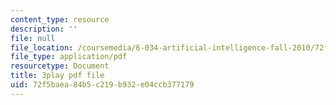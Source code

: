 ```yaml
---
content_type: resource
description: ''
file: null
file_location: /coursemedia/6-034-artificial-intelligence-fall-2010/72f5baea84b5c219b932e04ccb377179_PwhiWxHK8o.pdf
file_type: application/pdf
resourcetype: Document
title: 3play pdf file
uid: 72f5baea-84b5-c219-b932-e04ccb377179
---
```

